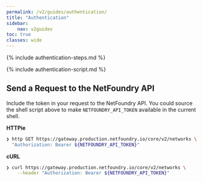 ```yaml
---
permalink: /v2/guides/authentication/
title: "Authentication"
sidebar:
    nav: v2guides
toc: true
classes: wide
---
```


{% include authentication-steps.md %}

{% include authentication-script.md %}

## Send a Request to the NetFoundry API

Include the token in your request to the NetFoundry API. You could source the shell script above to make `NETFOUNDRY_API_TOKEN` available in the current shell.

**HTTPie**

```bash
❯ http GET https://gateway.production.netfoundry.io/core/v2/networks \
  "Authorization: Bearer ${NETFOUNDRY_API_TOKEN}"
```

**cURL**

```bash
❯ curl https://gateway.production.netfoundry.io/core/v2/networks \
    --header "Authorization: Bearer ${NETFOUNDRY_API_TOKEN}"
```

